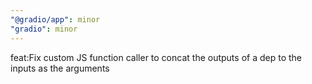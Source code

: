 ```yaml
---
"@gradio/app": minor
"gradio": minor
---
```


feat:Fix custom JS function caller to concat the outputs of a dep to the inputs as the arguments
